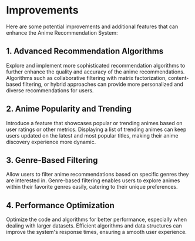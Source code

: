 # Improvements

Here are some potential improvements and additional features that can enhance the Anime Recommendation System:

## 1. Advanced Recommendation Algorithms

Explore and implement more sophisticated recommendation algorithms to further enhance the quality and accuracy of the anime recommendations. Algorithms such as collaborative filtering with matrix factorization, content-based filtering, or hybrid approaches can provide more personalized and diverse recommendations for users.

## 2. Anime Popularity and Trending

Introduce a feature that showcases popular or trending animes based on user ratings or other metrics. Displaying a list of trending animes can keep users updated on the latest and most popular titles, making their anime discovery experience more dynamic.

## 3. Genre-Based Filtering

Allow users to filter anime recommendations based on specific genres they are interested in. Genre-based filtering enables users to explore animes within their favorite genres easily, catering to their unique preferences.

## 4. Performance Optimization

Optimize the code and algorithms for better performance, especially when dealing with larger datasets. Efficient algorithms and data structures can improve the system's response times, ensuring a smooth user experience.
